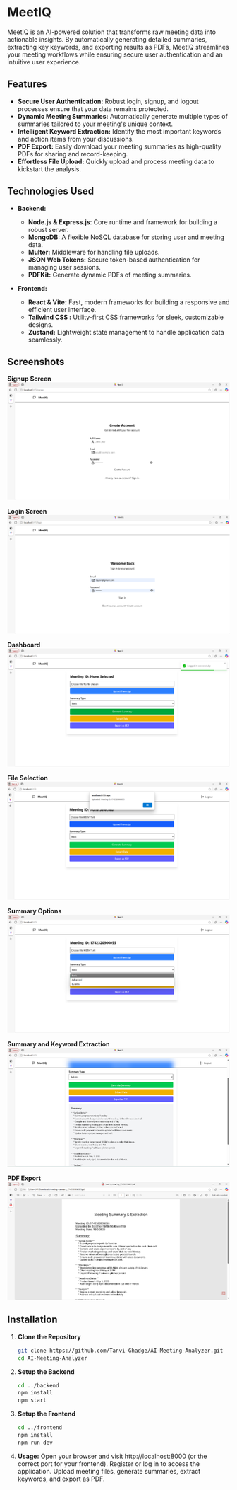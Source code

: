 # MeetIQ

MeetIQ is an AI-powered solution that transforms raw meeting data into actionable insights. By automatically generating detailed summaries, extracting key keywords, and exporting results as PDFs, MeetIQ streamlines your meeting workflows while ensuring secure user authentication and an intuitive user experience.
## Features
- **Secure User Authentication:** Robust login, signup, and logout processes ensure that your data remains protected.
- **Dynamic Meeting Summaries:** Automatically generate multiple types of summaries tailored to your meeting's unique context.
- **Intelligent Keyword Extraction:** Identify the most important keywords and action items from your discussions.
- **PDF Export:** Easily download your meeting summaries as high-quality PDFs for sharing and record-keeping.
- **Effortless File Upload:** Quickly upload and process meeting data to kickstart the analysis.

## Technologies Used
- **Backend:**
  - **Node.js & Express.js**: Core runtime and framework for building a robust server.
  - **MongoDB:** A flexible NoSQL database for storing user and meeting data.
  - **Multer:** Middleware for handling file uploads.
  - **JSON Web Tokens:** Secure token-based authentication for managing user sessions.
  - **PDFKit:** Generate dynamic PDFs of meeting summaries.

- **Frontend:**
  - **React & Vite:** Fast, modern frameworks for building a responsive and efficient user interface.
  - **Tailwind CSS :** Utility-first CSS frameworks for sleek, customizable designs.
  - **Zustand:** Lightweight state management to handle application data seamlessly.



## Screenshots
**Signup Screen**
![Signup Screen](./screenshots/signup.png)

**Login Screen**
![Login Screen](./screenshots/login.png)

**Dashboard**
![Dashboard](./screenshots/dashboard.png)

**File Selection**
![File Selection](./screenshots/upload-transcript.png)

**Summary Options**
![Summary Options](./screenshots/summary-dropdown.png)

**Summary and Keyword Extraction**
![Summary and Keyword Extraction](./screenshots/summary.png)

**PDF Export**
![PDF Export](./screenshots/pdf-export.png)

## Installation

1. **Clone the Repository**
   ```bash
   git clone https://github.com/Tanvi-Ghadge/AI-Meeting-Analyzer.git
   cd AI-Meeting-Analyzer

2. **Setup the Backend**
   ```bash
   cd ../backend
   npm install
   npm start

4. **Setup the Frontend**
   ```bash
   cd ../frontend
   npm install
   npm run dev
   
6. **Usage:**
    Open your browser and visit http://localhost:8000 (or the correct port for your frontend).
    Register or log in to access the application.
    Upload meeting files, generate summaries, extract keywords, and export as PDF.

